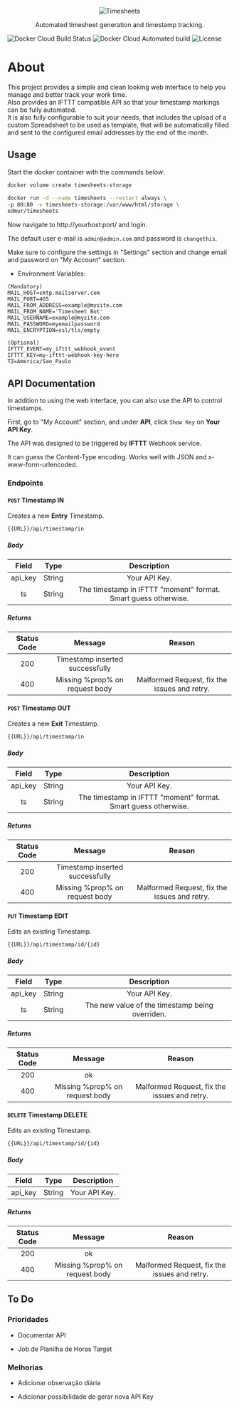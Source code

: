 <p align="center">
    <img src="https://imgplaceholder.com/400x80/transparent?text=Timesheets&font-size=60&font-family=Quicksand_Bold" alt="Timesheets">
</p>
<p align="center">
    Automated timesheet generation and timestamp tracking.
</p>

![Docker Cloud Build Status](https://img.shields.io/docker/cloud/build/edmur/timesheets.svg)
![Docker Cloud Automated build](https://img.shields.io/docker/cloud/automated/edmur/timesheets.svg)
![License](https://img.shields.io/github/license/rumd3x/timesheets.svg)

# About

This project provides a simple and clean looking web interface to help you manage and better track your work time.
<br>
Also provides an IFTTT compatible API so that your timestamp markings can be fully automated.
<br>
It is also fully configurable to suit your needs, that includes the upload of a custom Spreadsheet to be used as template, that will be automatically filled and sent to the configured email addresses by the end of the month.

## Usage

Start the docker container with the commands below:

```bash
docker volume create timesheets-storage

docker run -d --name timesheets --restart always \
-p 80:80 -v timesheets-storage:/var/www/html/storage \
edmur/timesheets
```

Now navigate to http://yourhost:port/ and login.

The default user e-mail is `admin@admin.com` and password is `changethis`.

Make sure to configure the settings in "Settings" section and change email and password on "My Account" section.

- Environment Variables:

```env
(Mandatory)
MAIL_HOST=smtp.mailserver.com
MAIL_PORT=465
MAIL_FROM_ADDRESS=example@mysite.com
MAIL_FROM_NAME='Timesheet Bot'
MAIL_USERNAME=example@mysite.com
MAIL_PASSWORD=myemailpassword
MAIL_ENCRYPTION=ssl/tls/empty

(Optional)
IFTTT_EVENT=my_ifttt_webhook_event
IFTTT_KEY=my-ifttt-webhook-key-here
TZ=America/Sao_Paulo
```

## API Documentation

In addition to using the web interface, you can also use the API to control timestamps.

First, go to "My Account" section, and under **API**, click `Show Key` on **Your API Key**.

The API was designed to be triggered by **IFTTT** Webhook service.

It can guess the Content-Type encoding. Works well with JSON and x-www-form-urlencoded.

### Endpoints

#### `POST` Timestamp IN

Creates a new **Entry** Timestamp.

```bash
{{URL}}/api/timestamp/in
```

##### Body

|  Field  |  Type  |                           Description                          |
| :-----: | :----: | :------------------------------------------------------------: |
| api_key | String | Your API Key.                                                  |
|   ts    | String | The timestamp in IFTTT "moment" format. Smart guess otherwise. |

##### Returns

|  Status Code  |            Message              |                           Reason                               |
| :-----------: | :-----------------------------: | :------------------------------------------------------------: |
|     200       | Timestamp inserted successfully |                                                                |
|     400       | Missing %prop% on request body  | Malformed Request, fix the issues and retry.                   |

#### `POST` Timestamp OUT

Creates a new **Exit** Timestamp.

```bash
{{URL}}/api/timestamp/in
```

##### Body

|  Field  |  Type  |                           Description                          |
| :-----: | :----: | :------------------------------------------------------------: |
| api_key | String | Your API Key.                                                  |
|   ts    | String | The timestamp in IFTTT "moment" format. Smart guess otherwise. |

##### Returns

|  Status Code  |            Message              |                           Reason                               |
| :-----------: | :-----------------------------: | :------------------------------------------------------------: |
|     200       | Timestamp inserted successfully |                                                                |
|     400       | Missing %prop% on request body  | Malformed Request, fix the issues and retry.                   |

#### `PUT` Timestamp EDIT

Edits an existing Timestamp.

```bash
{{URL}}/api/timestamp/id/{id}
```

##### Body

|  Field  |  Type  |                           Description                          |
| :-----: | :----: | :------------------------------------------------------------: |
| api_key | String | Your API Key.                                                  |
|   ts    | String | The new value of the timestamp being overriden.                |

##### Returns

|  Status Code  |            Message              |                           Reason                               |
| :-----------: | :-----------------------------: | :------------------------------------------------------------: |
|     200       | ok                              |                                                                |
|     400       | Missing %prop% on request body  | Malformed Request, fix the issues and retry.                   |

#### `DELETE` Timestamp DELETE

Edits an existing Timestamp.

```bash
{{URL}}/api/timestamp/id/{id}
```

##### Body

|  Field  |  Type  |                           Description                          |
| :-----: | :----: | :------------------------------------------------------------: |
| api_key | String | Your API Key.                                                  |

##### Returns

|  Status Code  |            Message              |                           Reason                               |
| :-----------: | :-----------------------------: | :------------------------------------------------------------: |
|     200       | ok                              |                                                                |
|     400       | Missing %prop% on request body  | Malformed Request, fix the issues and retry.                   |

## To Do

### Prioridades

- Documentar API

- Job de Planilha de Horas Target

### Melhorias

- Adicionar observação diária

- Adicionar possibilidade de gerar nova API Key
